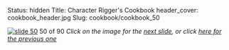 Status: hidden
Title: Character Rigger's Cookbook
header_cover: cookbook_header.jpg
Slug: cookbook/cookbook_50

[![slide 50](https://dl.dropboxusercontent.com/u/2977490/presentations/cookbook/img50.jpg)](cookbook_51)
50 of 90
_Click on the image for the [next slide](cookbook_51), or click [here for the previous one](cookbook_49)_
